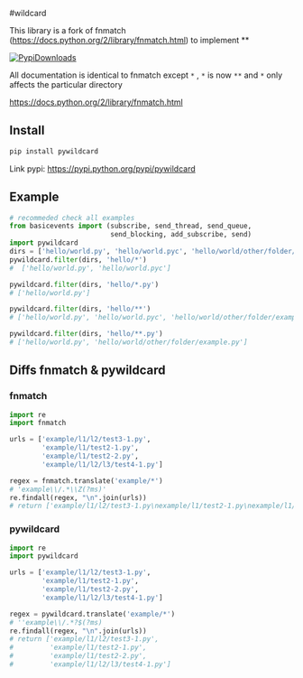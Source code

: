 #wildcard

This library is a fork of fnmatch (https://docs.python.org/2/library/fnmatch.html) to implement **

[![PypiDownloads](https://img.shields.io/pypi/dm/pywildcard.svg)](https://pypi.python.org/pypi/pywildcard)

All documentation is identical to fnmatch except `*` , `*` is now `**` and `*` only affects the particular directory

https://docs.python.org/2/library/fnmatch.html

## Install

```bash
pip install pywildcard
```

Link pypi: https://pypi.python.org/pypi/pywildcard

## Example

```python
# recommeded check all examples
from basicevents import (subscribe, send_thread, send_queue,
                         send_blocking, add_subscribe, send)
import pywildcard
dirs = ['hello/world.py', 'hello/world.pyc', 'hello/world/other/folder/example.py']
pywildcard.filter(dirs, 'hello/*')
#  ['hello/world.py', 'hello/world.pyc']

pywildcard.filter(dirs, 'hello/*.py')
# ['hello/world.py']

pywildcard.filter(dirs, 'hello/**')
# ['hello/world.py', 'hello/world.pyc', 'hello/world/other/folder/example.py']

pywildcard.filter(dirs, 'hello/**.py')
# ['hello/world.py', 'hello/world/other/folder/example.py']
```

## Diffs fnmatch & pywildcard

### fnmatch

```python
import re
import fnmatch

urls = ['example/l1/l2/test3-1.py',
        'example/l1/test2-1.py',
        'example/l1/test2-2.py',
        'example/l1/l2/l3/test4-1.py']

regex = fnmatch.translate('example/*')
# 'example\\/.*\\Z(?ms)'
re.findall(regex, "\n".join(urls))
# return ['example/l1/l2/test3-1.py\nexample/l1/test2-1.py\nexample/l1/test2-2.py\nexample/l1/l2/l3/test4-1.py']
```

### pywildcard

``` python
import re
import pywildcard

urls = ['example/l1/l2/test3-1.py',
        'example/l1/test2-1.py',
        'example/l1/test2-2.py',
        'example/l1/l2/l3/test4-1.py']

regex = pywildcard.translate('example/*')
# ''example\\/.*?$(?ms)
re.findall(regex, "\n".join(urls))
# return ['example/l1/l2/test3-1.py',
#         'example/l1/test2-1.py',
#         'example/l1/test2-2.py',
#         'example/l1/l2/l3/test4-1.py']
```
